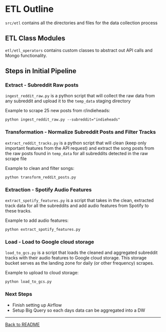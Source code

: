 # ETL Outline

```src/etl``` contains all the directories and files for the data collection process

## ETL Class Modules
```etl/etl_operators``` contains custom classes to abstract out API calls and Mongo functionality.

## Steps in Initial Pipeline

### Extract - Subreddit Raw posts
```ingest_reddit_raw.py``` is a python script that will collect the raw data from any subreddit and upload it to the ```temp_data``` staging directory

Example to scrape 25 new posts from r/indieheads: 

```python ingest_reddit_raw.py --subreddit="indieheads"``` 

### Transformation - Normalize Subreddit Posts and Filter Tracks
```extract_reddit_tracks.py``` is a python script that will clean (keep only important features from the API request) and extract the song posts from the raw posts found in ```temp_data``` for all subreddits detected in the raw scrape file

Example to clean and filter songs: 

```python transform_reddit_posts.py```

### Extraction - Spotify Audio Features
```extract_spotify_features.py``` is a script that takes in the clean, extracted track data for all the subreddits and add audio features from Spotify to these tracks. 

Example to add audio features: 

```python extract_spotify_features.py```

### Load - Load to Google cloud storage
```load_to_gcs.py``` is a script that loads the cleaned and aggregated subreddit tracks with their audio features to Google cloud storage. This storage bucket serves as the landing zone for daily (or other frequency) scrapes.

Example to upload to cloud storage:

```python load_to_gcs.py``` 

### Next Steps
- Finish setting up Airflow
- Setup Big Query so each days data can be aggregated into a DW

---

[Back to README](.../README.md)